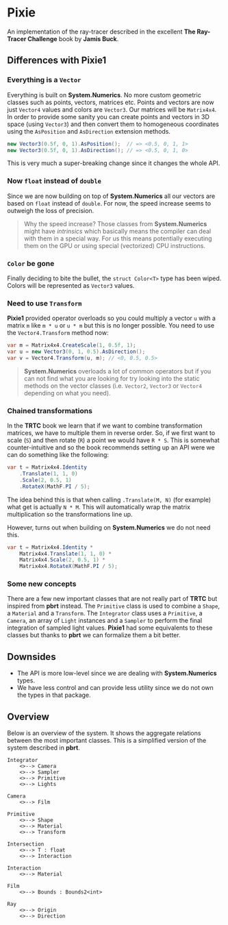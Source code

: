 # Pixie
An implementation of the ray-tracer described in the excellent **The Ray-Tracer 
Challenge** book by **Jamis Buck**.

## Differences with Pixie1
### Everything is a `Vector`
Everything is built on **System.Numerics**. No more custom geometric classes 
such as points, vectors, matrices etc. Points and vectors are now just `Vector4`
values and colors are `Vector3`. Our matrices will be `Matrix4x4`. In order to 
provide some sanity you can create points and vectors in 3D space 
(using `Vector3`) and then convert them to homogeneous coordinates using the 
`AsPosition` and `AsDirection` extension methods.
```csharp
new Vector3(0.5f, 0, 1).AsPosition();  // => <0.5, 0, 1, 1>
new Vector3(0.5f, 0, 1).AsDirection(); // => <0.5, 0, 1, 0>
```

This is very much a super-breaking change since it changes the whole API.

### Now `float` instead of `double`
Since we are now building on top of **System.Numerics** all our vectors are
based on `float` instead of `double`. For now, the speed increase seems to
outweigh the loss of precision.

> Why the speed increase? Those classes from **System.Numerics** might have 
> *intrinsics* which basically means the compiler can deal with them in a
> special way. For us this means potentially executing them on the GPU or
> using special (vectorized) CPU instructions.
 
### `Color` be gone
Finally deciding to bite the bullet, the `struct Color<T>` type has been wiped.
Colors will be represented as `Vector3` values.

### Need to use `Transform`
**Pixie1** provided operator overloads so you could multiply a vector `u` with
a matrix `m` like `m * u` or `u * m` but this is no longer possible. You need
to use the `Vector4.Transform` method now:
```csharp
var m = Matrix4x4.CreateScale(1, 0.5f, 1);
var u = new Vector3(0, 1, 0.5).AsDirection();
var v = Vector4.Transform(u, m); // <0, 0.5, 0.5>
```

> **System.Numerics** overloads a lot of common operators but if you can not
> find what you are looking for try looking into the static methods on the
> vector classes (i.e. `Vector2`, `Vector3` or `Vector4` depending on what you
> need).

### Chained transformations
In the **TRTC** book we learn that if we want to combine transformation
matrices, we have to multiple them in reverse order. So, if we first want to
scale (`S`) and then rotate (`R`) a point we would have `R * S`. This is
somewhat counter-intuitive and so the book recommends setting up an API were
we can do something like the following:
```csharp
var t = Matrix4x4.Identity
    .Translate(1, 1, 0)
    .Scale(2, 0.5, 1)
    .RotateX(MathF.PI / 5);
```

The idea behind this is that when calling `.Translate(M, N)` (for example) what
get is actually `N * M`. This will automatically wrap the matrix multiplication
so the transformations line up.

However, turns out when building on **System.Numerics** we do not need this.
```csharp
var t = Matrix4x4.Identity *
    Matrix4x4.Translate(1, 1, 0) *
    Matrix4x4.Scale(2, 0.5, 1) *
    Matrix4x4.RotateX(MathF.PI / 5);
```

### Some new concepts
There are a few new important classes that are not really part of **TRTC** but
inspired from **pbrt** instead. The `Primitive` class is used to combine a 
`Shape`, a `Material` and a `Transform`. The `Integrator` class uses a 
`Primitive`, a `Camera`, an array of `Light` instances and a `Sampler` to 
perform the final integration of sampled light values. **Pixie1** had some
equivalents to these classes but thanks to **pbrt** we can formalize them a bit 
better.

## Downsides
* The API is more low-level since we are dealing with **System.Numerics** types.
* We have less control and can provide less utility since we do not own the 
types in that package.

## Overview
Below is an overview of the system. It shows the aggregate relations between
the most important classes. This is a simplified version of the system 
described in **pbrt**.
```
Integrator 
    <>--> Camera
    <>--> Sampler
    <>--> Primitive
    <>--> Lights

Camera
    <>--> Film

Primitive
    <>--> Shape
    <>--> Material
    <>--> Transform

Intersection
    <>--> T : float
    <>--> Interaction

Interaction
    <>--> Material

Film
    <>--> Bounds : Bounds2<int>

Ray
    <>--> Origin
    <>--> Direction
```